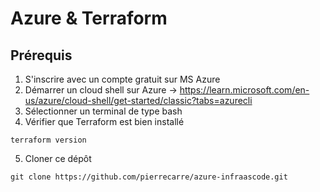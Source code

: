# Azure & Terraform

## Prérequis

1. S'inscrire avec un compte gratuit sur MS Azure
2. Démarrer un cloud shell sur Azure -> https://learn.microsoft.com/en-us/azure/cloud-shell/get-started/classic?tabs=azurecli
3. Sélectionner un terminal de type bash 
4. Vérifier que Terraform est bien installé
```
terraform version
```
5. Cloner ce dépôt
```
git clone https://github.com/pierrecarre/azure-infraascode.git
```